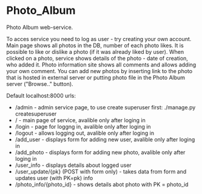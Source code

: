 # Photo_Album
Photo Album web-service.

To acces service you need to log as user - try creating your own account. Main page shows all photos in the DB, number of each photo likes. It is possible to like or dislike a photo (if it was already liked by user). When clicked on a photo, service shows details of the photo - date of creation, who added it. Photo information site shows all comments and allows adding your own comment. You can add new photos by inserting link to the photo that is hosted in 
external server or putting photo file in the Photo Album server ("Browse.." button).

Default localhost:8000 urls:

- /admin - admin service page, to use create superuser first: ./manage.py createsuperuser
- / - main page of service, avalible only after loging in
- /login - page for loggng in, avalible only after loging in
- /logout - allows logging out, avalible only after loging in
- /add_user - displays form for adding new user, avalible only after loging in
- /add_photo - displays form for adding new photo, avalible only after loging in
- /user_info - displays details about logged user
- /user_update/{pk} (POST with form only) - takes data from form and updates user (with PK=pk) info
- /photo_info/{photo_id} - shows details abot photo with PK = photo_id

